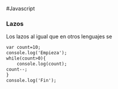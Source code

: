 #Javascript

### Lazos
Los lazos al igual que en otros lenguajes se 
```HTML
var count=10;
console.log('Empieza');
while(count>0){
    console.log(count);
count--;
}
console.log('Fin');
```